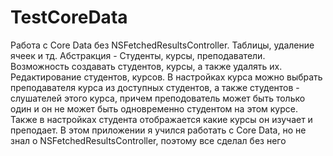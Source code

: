 TestCoreData
============
Работа с Core Data без NSFetchedResultsController. Таблицы, удаление ячеек и тд. Абстракция - Студенты, курсы, преподаватели. Возможность создавать студентов, курсы, а также удалять их. Редактирование студентов, курсов. В настройках курса можно выбрать преподавателя курса из доступных студентов, а также студентов - слушателей этого курса, причем преподователь может быть только один и он не может быть одновременно студентом на этом курсе. Также в настройках студента отображается какие курсы он изучает и преподает. В этом приложении я учился работать с Core Data, но не знал о NSFetchedResultsController, поэтому все сделал без него
